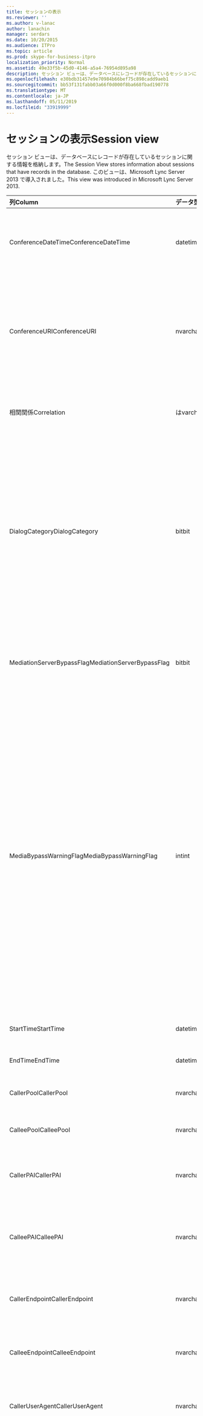 ```yaml
---
title: セッションの表示
ms.reviewer: ''
ms.author: v-lanac
author: lanachin
manager: serdars
ms.date: 10/20/2015
ms.audience: ITPro
ms.topic: article
ms.prod: skype-for-business-itpro
localization_priority: Normal
ms.assetid: 49e33f5b-45d0-4146-a5a4-76954d895a98
description: セッション ビューは、データベースにレコードが存在しているセッションに関する情報を格納します。 このビューは、Microsoft Lync Server 2013 で導入されました。
ms.openlocfilehash: e30bdb31457e9e70984b66bef75c898cadd9aeb1
ms.sourcegitcommit: bb53f131fabb03a66f0d000f8ba668fbad190778
ms.translationtype: MT
ms.contentlocale: ja-JP
ms.lasthandoff: 05/11/2019
ms.locfileid: "33919999"
---
```

# <a name="session-view"></a><span data-ttu-id="eab5e-104">セッションの表示</span><span class="sxs-lookup"><span data-stu-id="eab5e-104">Session view</span></span>
 
<span data-ttu-id="eab5e-105">セッション ビューは、データベースにレコードが存在しているセッションに関する情報を格納します。</span><span class="sxs-lookup"><span data-stu-id="eab5e-105">The Session View stores information about sessions that have records in the database.</span></span> <span data-ttu-id="eab5e-106">このビューは、Microsoft Lync Server 2013 で導入されました。</span><span class="sxs-lookup"><span data-stu-id="eab5e-106">This view was introduced in Microsoft Lync Server 2013.</span></span>
  
|<span data-ttu-id="eab5e-107">**列**</span><span class="sxs-lookup"><span data-stu-id="eab5e-107">**Column**</span></span>|<span data-ttu-id="eab5e-108">**データ型**</span><span class="sxs-lookup"><span data-stu-id="eab5e-108">**Data Type**</span></span>|<span data-ttu-id="eab5e-109">**詳細**</span><span class="sxs-lookup"><span data-stu-id="eab5e-109">**Details**</span></span>|
|:-----|:-----|:-----|
|<span data-ttu-id="eab5e-110">ConferenceDateTime</span><span class="sxs-lookup"><span data-stu-id="eab5e-110">ConferenceDateTime</span></span>  <br/> |<span data-ttu-id="eab5e-111">datetime</span><span class="sxs-lookup"><span data-stu-id="eab5e-111">datetime</span></span>  <br/> |<span data-ttu-id="eab5e-112">MediaLine テーブルから参照されています。</span><span class="sxs-lookup"><span data-stu-id="eab5e-112">Referenced from the MediaLine Table.</span></span>  <br/> |
|<span data-ttu-id="eab5e-113">ConferenceURI</span><span class="sxs-lookup"><span data-stu-id="eab5e-113">ConferenceURI</span></span>  <br/> |<span data-ttu-id="eab5e-114">nvarchar(450)</span><span class="sxs-lookup"><span data-stu-id="eab5e-114">nvarchar(450)</span></span>  <br/> |<span data-ttu-id="eab5e-115">会議 URI は、会議では、DialogID この場合は、ピア ツー ピア セッションです。</span><span class="sxs-lookup"><span data-stu-id="eab5e-115">Conference URI if this is a conference, or DialogID if this is a peer-to-peer session.</span></span>  <br/> |
|<span data-ttu-id="eab5e-116">相関関係</span><span class="sxs-lookup"><span data-stu-id="eab5e-116">Correlation</span></span>  <br/> |<span data-ttu-id="eab5e-117">は</span><span class="sxs-lookup"><span data-stu-id="eab5e-117">varchar(max)</span></span>  <br/> |<span data-ttu-id="eab5e-118">セッションの相関関係 ID です。</span><span class="sxs-lookup"><span data-stu-id="eab5e-118">Correlation ID of the session.</span></span>  <br/> |
|<span data-ttu-id="eab5e-119">DialogCategory</span><span class="sxs-lookup"><span data-stu-id="eab5e-119">DialogCategory</span></span>  <br/> |<span data-ttu-id="eab5e-120">bit</span><span class="sxs-lookup"><span data-stu-id="eab5e-120">bit</span></span>  <br/> |<span data-ttu-id="eab5e-121">ダイアログのカテゴリです。0 は Skype ビジネス サーバーの仲介サーバーのレグです。1 では、仲介サーバー PSTN ゲートウェイ レグを飛行します。</span><span class="sxs-lookup"><span data-stu-id="eab5e-121">Dialog category; 0 is Skype for Business Server to Mediation Server leg; 1 is Mediation Server to PSTN gateway leg.</span></span>  <br/> |
|<span data-ttu-id="eab5e-122">MediationServerBypassFlag</span><span class="sxs-lookup"><span data-stu-id="eab5e-122">MediationServerBypassFlag</span></span>  <br/> |<span data-ttu-id="eab5e-123">bit</span><span class="sxs-lookup"><span data-stu-id="eab5e-123">bit</span></span>  <br/> |<span data-ttu-id="eab5e-124">呼び出しをバイパスするかどうかを示します。</span><span class="sxs-lookup"><span data-stu-id="eab5e-124">Indicates whether or not the call was bypassed.</span></span>  <br/> |
|<span data-ttu-id="eab5e-125">MediaBypassWarningFlag</span><span class="sxs-lookup"><span data-stu-id="eab5e-125">MediaBypassWarningFlag</span></span>  <br/> |<span data-ttu-id="eab5e-126">int</span><span class="sxs-lookup"><span data-stu-id="eab5e-126">int</span></span>  <br/> |<span data-ttu-id="eab5e-127">このフィールドでは、存在する場合、呼び出しをバイパス Id が一致した場合でもバイパスしない理由を示します。</span><span class="sxs-lookup"><span data-stu-id="eab5e-127">This field, if present, indicates why a call was not bypassed even if the bypass IDs matched.</span></span> <span data-ttu-id="eab5e-128">ビジネス サーバーの Skype は、1 つの値が定義されます。</span><span class="sxs-lookup"><span data-stu-id="eab5e-128">For Skype for Business Server, only one value is defined:</span></span>  <br/> <span data-ttu-id="eab5e-129">0x0001 - 既定のネットワーク アダプターの ID を不明なバイパス</span><span class="sxs-lookup"><span data-stu-id="eab5e-129">0x0001 - Unknown bypass ID for Default network adapter</span></span>  <br/> |
|<span data-ttu-id="eab5e-130">StartTime</span><span class="sxs-lookup"><span data-stu-id="eab5e-130">StartTime</span></span>  <br/> |<span data-ttu-id="eab5e-131">datetime</span><span class="sxs-lookup"><span data-stu-id="eab5e-131">datetime</span></span>  <br/> |<span data-ttu-id="eab5e-132">開始時刻を呼び出します。</span><span class="sxs-lookup"><span data-stu-id="eab5e-132">Call start time.</span></span>  <br/> |
|<span data-ttu-id="eab5e-133">EndTime</span><span class="sxs-lookup"><span data-stu-id="eab5e-133">EndTime</span></span>  <br/> |<span data-ttu-id="eab5e-134">datetime</span><span class="sxs-lookup"><span data-stu-id="eab5e-134">datetime</span></span>  <br/> |<span data-ttu-id="eab5e-135">終了時刻を呼び出します。</span><span class="sxs-lookup"><span data-stu-id="eab5e-135">Call end time.</span></span>  <br/> |
|<span data-ttu-id="eab5e-136">CallerPool</span><span class="sxs-lookup"><span data-stu-id="eab5e-136">CallerPool</span></span>  <br/> |<span data-ttu-id="eab5e-137">nvarchar(256)</span><span class="sxs-lookup"><span data-stu-id="eab5e-137">nvarchar(256)</span></span>  <br/> |<span data-ttu-id="eab5e-138">呼び出し元プールの FQDN です。</span><span class="sxs-lookup"><span data-stu-id="eab5e-138">Caller pool FQDN.</span></span>  <br/> |
|<span data-ttu-id="eab5e-139">CalleePool</span><span class="sxs-lookup"><span data-stu-id="eab5e-139">CalleePool</span></span>  <br/> |<span data-ttu-id="eab5e-140">nvarchar(256)</span><span class="sxs-lookup"><span data-stu-id="eab5e-140">nvarchar(256)</span></span>  <br/> |<span data-ttu-id="eab5e-141">呼び出し先プールの FQDN です。</span><span class="sxs-lookup"><span data-stu-id="eab5e-141">Callee pool FQDN.</span></span>  <br/> |
|<span data-ttu-id="eab5e-142">CallerPAI</span><span class="sxs-lookup"><span data-stu-id="eab5e-142">CallerPAI</span></span>  <br/> |<span data-ttu-id="eab5e-143">nvarchar(450)</span><span class="sxs-lookup"><span data-stu-id="eab5e-143">nvarchar(450)</span></span>  <br/> |<span data-ttu-id="eab5e-144">呼び出し元の p がアサートされた id URI です。</span><span class="sxs-lookup"><span data-stu-id="eab5e-144">Caller's p-asserted identity URI.</span></span>  <br/> |
|<span data-ttu-id="eab5e-145">CalleePAI</span><span class="sxs-lookup"><span data-stu-id="eab5e-145">CalleePAI</span></span>  <br/> |<span data-ttu-id="eab5e-146">nvarchar(450)</span><span class="sxs-lookup"><span data-stu-id="eab5e-146">nvarchar(450)</span></span>  <br/> |<span data-ttu-id="eab5e-147">呼び出し先の p でアサートされたアイデンティティ URI です。</span><span class="sxs-lookup"><span data-stu-id="eab5e-147">Callee's p-asserted identity URI.</span></span>  <br/> |
|<span data-ttu-id="eab5e-148">CallerEndpoint</span><span class="sxs-lookup"><span data-stu-id="eab5e-148">CallerEndpoint</span></span>  <br/> |<span data-ttu-id="eab5e-149">nvarchar(256)</span><span class="sxs-lookup"><span data-stu-id="eab5e-149">nvarchar(256)</span></span>  <br/> |<span data-ttu-id="eab5e-150">呼び出し元のエンドポイントの名前です。</span><span class="sxs-lookup"><span data-stu-id="eab5e-150">Caller's endpoint name.</span></span>  <br/> |
|<span data-ttu-id="eab5e-151">CalleeEndpoint</span><span class="sxs-lookup"><span data-stu-id="eab5e-151">CalleeEndpoint</span></span>  <br/> |<span data-ttu-id="eab5e-152">nvarchar(256)</span><span class="sxs-lookup"><span data-stu-id="eab5e-152">nvarchar(256)</span></span>  <br/> |<span data-ttu-id="eab5e-153">呼び出し元のエンドポイントの名前です。</span><span class="sxs-lookup"><span data-stu-id="eab5e-153">Caller's endpoint name.</span></span>  <br/> |
|<span data-ttu-id="eab5e-154">CallerUserAgent</span><span class="sxs-lookup"><span data-stu-id="eab5e-154">CallerUserAgent</span></span>  <br/> |<span data-ttu-id="eab5e-155">nvarchar(256)</span><span class="sxs-lookup"><span data-stu-id="eab5e-155">nvarchar(256)</span></span>  <br/> |<span data-ttu-id="eab5e-156">呼び出し元のユーザー エージェント文字列です。</span><span class="sxs-lookup"><span data-stu-id="eab5e-156">Caller's user agent string.</span></span>  <br/> |
|<span data-ttu-id="eab5e-157">CallerUserAgentType</span><span class="sxs-lookup"><span data-stu-id="eab5e-157">CallerUserAgentType</span></span>  <br/> |<span data-ttu-id="eab5e-158">smallint</span><span class="sxs-lookup"><span data-stu-id="eab5e-158">smallint</span></span>  <br/> |<span data-ttu-id="eab5e-159">呼び出し元のユーザー エージェントの種類です。</span><span class="sxs-lookup"><span data-stu-id="eab5e-159">Type of caller's user agent.</span></span> <span data-ttu-id="eab5e-160">[UserAgent テーブル](useragent.md)の詳細についてはを参照してください。</span><span class="sxs-lookup"><span data-stu-id="eab5e-160">See the [UserAgent table](useragent.md) for details.</span></span> <br/> |
|<span data-ttu-id="eab5e-161">CallerUserAgentCategory</span><span class="sxs-lookup"><span data-stu-id="eab5e-161">CallerUserAgentCategory</span></span>  <br/> |<span data-ttu-id="eab5e-162">nvarchar (64)</span><span class="sxs-lookup"><span data-stu-id="eab5e-162">nvarchar (64)</span></span>  <br/> |<span data-ttu-id="eab5e-163">呼び出し元のユーザー エージェントのカテゴリです。</span><span class="sxs-lookup"><span data-stu-id="eab5e-163">Category of caller's user agent.</span></span> <span data-ttu-id="eab5e-164">詳細については、 [UserAgentDef テーブル (QoE)](useragentdef-qoe.md)を参照してください。</span><span class="sxs-lookup"><span data-stu-id="eab5e-164">See the [UserAgentDef table (QoE)](useragentdef-qoe.md) for details.</span></span> <br/> |
|<span data-ttu-id="eab5e-165">CalleeUserAgent</span><span class="sxs-lookup"><span data-stu-id="eab5e-165">CalleeUserAgent</span></span>  <br/> |<span data-ttu-id="eab5e-166">nvarchar(256)</span><span class="sxs-lookup"><span data-stu-id="eab5e-166">nvarchar(256)</span></span>  <br/> |<span data-ttu-id="eab5e-167">呼び出し先のユーザー エージェント文字列です。</span><span class="sxs-lookup"><span data-stu-id="eab5e-167">Callee's user agent string.</span></span>  <br/> |
|<span data-ttu-id="eab5e-168">CalleeUserAgentType</span><span class="sxs-lookup"><span data-stu-id="eab5e-168">CalleeUserAgentType</span></span>  <br/> |<span data-ttu-id="eab5e-169">smallint</span><span class="sxs-lookup"><span data-stu-id="eab5e-169">smallint</span></span>  <br/> |<span data-ttu-id="eab5e-170">呼び出し先のユーザー エージェントの種類です。</span><span class="sxs-lookup"><span data-stu-id="eab5e-170">Type of user agent for the callee.</span></span> <span data-ttu-id="eab5e-171">[UserAgent テーブル](useragent.md)の詳細についてはを参照してください。</span><span class="sxs-lookup"><span data-stu-id="eab5e-171">See the [UserAgent table](useragent.md) for details.</span></span> <br/> |
|<span data-ttu-id="eab5e-172">CalleeUserAgentCategory</span><span class="sxs-lookup"><span data-stu-id="eab5e-172">CalleeUserAgentCategory</span></span>  <br/> |<span data-ttu-id="eab5e-173">nvarchar (64)</span><span class="sxs-lookup"><span data-stu-id="eab5e-173">nvarchar (64)</span></span>  <br/> |<span data-ttu-id="eab5e-174">呼び出し先のユーザー エージェントのカテゴリです。</span><span class="sxs-lookup"><span data-stu-id="eab5e-174">User agent category for the callee.</span></span> <span data-ttu-id="eab5e-175">詳細については、 [UserAgentDef テーブル (QoE)](useragentdef-qoe.md)を参照してください。</span><span class="sxs-lookup"><span data-stu-id="eab5e-175">See the [UserAgentDef table (QoE)](useragentdef-qoe.md) for details.</span></span> <br/> |
|<span data-ttu-id="eab5e-176">CallerURI</span><span class="sxs-lookup"><span data-stu-id="eab5e-176">CallerURI</span></span>  <br/> |<span data-ttu-id="eab5e-177">nvarchar(450)</span><span class="sxs-lookup"><span data-stu-id="eab5e-177">nvarchar(450)</span></span>  <br/> |<span data-ttu-id="eab5e-178">呼び出し元の URI。</span><span class="sxs-lookup"><span data-stu-id="eab5e-178">Caller's URI.</span></span>  <br/> |
|<span data-ttu-id="eab5e-179">CalleeURI</span><span class="sxs-lookup"><span data-stu-id="eab5e-179">CalleeURI</span></span>  <br/> |<span data-ttu-id="eab5e-180">nvarchar(450)</span><span class="sxs-lookup"><span data-stu-id="eab5e-180">nvarchar(450)</span></span>  <br/> |<span data-ttu-id="eab5e-181">呼び出し先の URI。</span><span class="sxs-lookup"><span data-stu-id="eab5e-181">Callee's URI.</span></span>  <br/> |
|<span data-ttu-id="eab5e-182">CallPrioirty</span><span class="sxs-lookup"><span data-stu-id="eab5e-182">CallPrioirty</span></span>  <br/> |<span data-ttu-id="eab5e-183">int</span><span class="sxs-lookup"><span data-stu-id="eab5e-183">int</span></span>  <br/> |<span data-ttu-id="eab5e-184">呼び出しの優先順位です。</span><span class="sxs-lookup"><span data-stu-id="eab5e-184">Priority of the call.</span></span>  <br/> |
   

